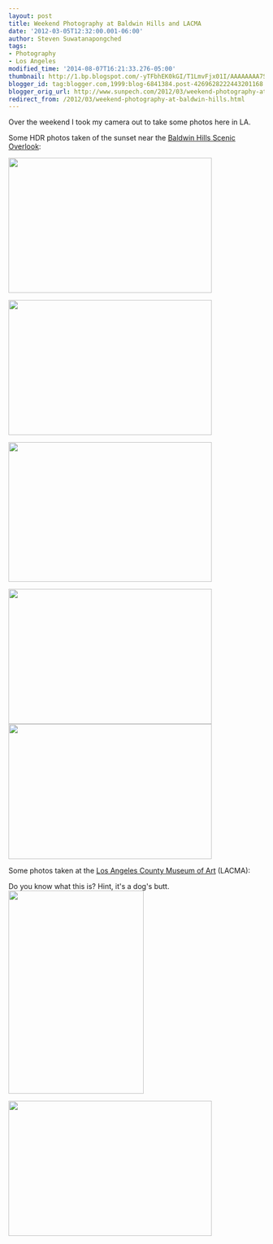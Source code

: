 ```yaml
---
layout: post
title: Weekend Photography at Baldwin Hills and LACMA
date: '2012-03-05T12:32:00.001-06:00'
author: Steven Suwatanapongched
tags:
- Photography
- Los Angeles
modified_time: '2014-08-07T16:21:33.276-05:00'
thumbnail: http://1.bp.blogspot.com/-yTFbhEK0kGI/T1LmvFjx01I/AAAAAAAA7SY/q416XmLmDDE/s600/2012-03-03+at+17-52-11.jpg
blogger_id: tag:blogger.com,1999:blog-6841384.post-4269628222443201168
blogger_orig_url: http://www.sunpech.com/2012/03/weekend-photography-at-baldwin-hills.html
redirect_from: /2012/03/weekend-photography-at-baldwin-hills.html
---
```


Over the weekend I took my camera out to take some photos here in LA.

Some HDR photos taken of the sunset near the <a href="http://www.parks.ca.gov/?page_id=22790">Baldwin Hills Scenic Overlook</a>:

<a href="http://1.bp.blogspot.com/-yTFbhEK0kGI/T1LmvFjx01I/AAAAAAAA7SY/q416XmLmDDE/s1600/2012-03-03+at+17-52-11.jpg"><img border="0" height="266" src="http://1.bp.blogspot.com/-yTFbhEK0kGI/T1LmvFjx01I/AAAAAAAA7SY/q416XmLmDDE/s400/2012-03-03+at+17-52-11.jpg" width="400" /></a>

<a href="http://4.bp.blogspot.com/-6a-nGxMNFU0/T1Lmwt5URNI/AAAAAAAA7Sg/mLTZG9_tvpI/s1600/2012-03-03+at+17-53-57.jpg"><img border="0" height="266" src="http://4.bp.blogspot.com/-6a-nGxMNFU0/T1Lmwt5URNI/AAAAAAAA7Sg/mLTZG9_tvpI/s400/2012-03-03+at+17-53-57.jpg" width="400" /></a>

<a href="http://1.bp.blogspot.com/-9U-fHZVqbi4/T1LmyC-1s3I/AAAAAAAA7So/b6WbVALOQ28/s1600/2012-03-03+at+17-54-18.jpg"><img border="0" height="275" src="http://1.bp.blogspot.com/-9U-fHZVqbi4/T1LmyC-1s3I/AAAAAAAA7So/b6WbVALOQ28/s400/2012-03-03+at+17-54-18.jpg" width="400" /></a>

<a href="http://4.bp.blogspot.com/-SlGI7Xch4ps/T1LmzMB7ZpI/AAAAAAAA7Sw/z8_exif8hMA/s1600/2012-03-03+at+17-55-50.jpg"><img border="0" height="266" src="http://4.bp.blogspot.com/-SlGI7Xch4ps/T1LmzMB7ZpI/AAAAAAAA7Sw/z8_exif8hMA/s400/2012-03-03+at+17-55-50.jpg" width="400" /></a> <a href="http://3.bp.blogspot.com/-m_kdbMJJUEI/T1Lm0HS1PiI/AAAAAAAA7S4/AbOTzvCFdzc/s1600/2012-03-03+at+17-56-16.jpg" imageanchor="1" style="clear: left; display: inline !important; margin-bottom: 1em; margin-right: 1em; text-align: center;"><img border="0" height="266" src="http://3.bp.blogspot.com/-m_kdbMJJUEI/T1Lm0HS1PiI/AAAAAAAA7S4/AbOTzvCFdzc/s400/2012-03-03+at+17-56-16.jpg" width="400" /></a>


Some photos taken at the <a href="http://www.lacma.org/">Los Angeles County Museum of Art</a> (LACMA):

Do you know what this is? Hint, it's a dog's butt.<a href="http://2.bp.blogspot.com/-RCoQLasBVoc/T1TiPKk5-uI/AAAAAAAA7dY/JXZlCXOuCTc/s1600/2012-03-04+at+16-41-07.jpg"><img border="0" height="400" src="http://2.bp.blogspot.com/-RCoQLasBVoc/T1TiPKk5-uI/AAAAAAAA7dY/JXZlCXOuCTc/s400/2012-03-04+at+16-41-07.jpg" width="266" /></a>

<a href="http://3.bp.blogspot.com/-7gn9uoKn_4Y/T1TinYBhbVI/AAAAAAAA7is/j5YVJIF89zg/s1600/2012-03-04+at+17-28-36.jpg"><img border="0" height="266" src="http://3.bp.blogspot.com/-7gn9uoKn_4Y/T1TinYBhbVI/AAAAAAAA7is/j5YVJIF89zg/s400/2012-03-04+at+17-28-36.jpg" width="400" /></a>

